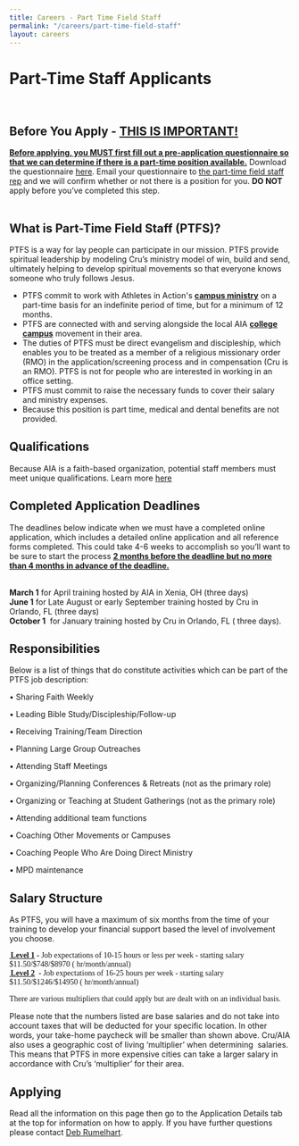 ```yaml
---
title: Careers - Part Time Field Staff
permalink: "/careers/part-time-field-staff"
layout: careers
---
```

<div class="row"><div class="col-md-12"><h1 class="MsoNoSpacing"><span style="border: none windowtext 1.0pt; mso-border-alt: none windowtext 0in; padding: 0in; mso-bidi-font-style: italic;">Part-Time Staff Applicants</span></h1><p><img src="/uploads/careers/lindsey-web.jpg" alt="" class="img-responsive pull-right col-md-5" /><br /><br /></p><h2 class="p1">Before You Apply - <span style="text-decoration: underline;">THIS IS IMPORTANT!</span></h2><p class="p1"><span style="text-decoration: underline;"><strong>Before applying, you MUST first fill out a pre-application questionnaire so that we can determine if there is a part-time position available.</strong></span> Download the questionnaire <a href="/uploads/careers/PTFS_pre_ap_questionnaire.docx">here</a>.&nbsp;Email your questionnaire to <a href="mailto:mallory.dendinger@athletesinaction.org">the part-time field staff rep</a> and we will confirm whether or not there is a position for you. <strong>DO NOT</strong> apply before you&rsquo;ve completed this step.<br /><br /></p><h2 class="p1">What is Part-Time Field Staff (PTFS)?&nbsp;</h2><p class="p1">PTFS<span class="s2">&nbsp;</span>is a way for lay people can participate in our mission. PTFS provide spiritual leadership by modeling Cru&rsquo;s ministry model of win, build and send, ultimately helping to develop spiritual movements so that everyone knows someone who truly follows Jesus.</p><ul class="ul1" style="margin-bottom: 20px;"><li class="li3">PTFS commit to work with Athletes in Action's <strong><span style="text-decoration: underline;">campus ministry</span></strong> on a part-time basis for an indefinite period of time, but for a minimum of 12 months.</li><li class="li3">PTFS are connected with and serving alongside the local AIA <span style="text-decoration: underline;"><strong>college campus</strong></span> movement in their area.</li><li class="li3">The duties of PTFS must be direct evangelism and discipleship,&nbsp;which enables you to be treated as a member of a religious missionary order (RMO) in the application/screening process and in compensation (Cru is an RMO). PTFS is not for people who are interested in working in an office setting.</li><li class="li3">PTFS must commit to raise the necessary funds to cover their salary and ministry expenses.</li><li class="li3">Because this position is part time, medical and dental benefits are not provided.</li></ul><h2 class="p1">Qualifications</h2><p>Because AIA is a faith-based organization, potential staff members must meet unique qualifications. Learn more <a href="/careers/qualifications">here</a></p><h2 class="p1">Completed Application Deadlines</h2><p class="p2">The deadlines below indicate when we must have a completed online application, which includes a detailed online application and all reference forms completed. This could take 4-6 weeks to accomplish so you&rsquo;ll want to be sure to start the process <span style="text-decoration: underline;"><strong>2 months&nbsp;before the deadline but no more than 4 months in advance of the deadline.</strong></span><br /><br /></p><p class="p1"><b>March 1</b> for April training hosted by AIA in Xenia, OH<span class="s1"> (three days)<br /> </span><b>June 1</b><span class="s2">&nbsp;</span>for Late August or early September training hosted by Cru in Orlando, FL<span class="s1"> (three days)</span><br /><strong>October 1</strong>&nbsp; <b></b>for January training hosted by Cru in Orlando, FL ( three days).</p><h2>Responsibilities</h2><p>Below is a list of things that do constitute activities which can be part of the PTFS job description:</p><p class="p1">&bull; Sharing Faith Weekly</p><p class="p1">&bull; Leading Bible Study/Discipleship/Follow-&shy;up</p><p class="p1">&bull; Receiving Training/Team Direction</p><p class="p1">&bull; Planning Large Group Outreaches</p><p class="p1">&bull; Attending Staff Meetings</p><p class="p1">&bull; Organizing/Planning Conferences &amp; Retreats (not as the primary role)</p><p class="p1">&bull; Organizing or Teaching at Student Gatherings (not as the primary role)</p><p class="p1">&bull; Attending additional team functions</p><p class="p1">&bull; Coaching Other Movements or Campuses</p><p class="p1">&bull; Coaching People Who Are Doing Direct Ministry</p><p class="p1">&bull; MPD maintenance</p><h2>Salary Structure&nbsp;</h2><p class="p1">As PTFS, you will have a maximum of six months from the time of your training to develop your financial support based the level of involvement you choose.&nbsp;</p><p class="p1"><span style="text-decoration: underline;"><strong><span style="text-indent: -0.25in; font-family: '&infin;&Ocirc;ˇ&oslash;&loz;F&iquest;&yen;&copy;&dagger;&deg;6UEHˇ&oslash;0&hellip;-F&lsquo;&Eacute;@';"><span style="font-stretch: normal; font-size: 7pt; line-height: normal; font-family: 'Times New Roman';">&nbsp;</span></span></strong></span><span style="text-indent: -0.25in; font-family: '&infin;&Ocirc;ˇ&oslash;&loz;F&iquest;&yen;&copy;&dagger;&deg;6UEHˇ&oslash;0&hellip;-F&lsquo;&Eacute;@';"><span style="text-decoration: underline;"><strong>Level 1</strong></span><strong> - </strong>Job expectations of 10-15 hours or less per week - starting salary&nbsp; $11.50/$748/$8970 ( hr/month/annual)</span><span style="font-family: '&infin;&Ocirc;ˇ&oslash;&loz;F&iquest;&yen;&copy;&dagger;&deg;6UEHˇ&oslash;0&hellip;-F&lsquo;&Eacute;@';"><strong><span style="color: #222222; font-family: arial, sans-serif; font-size: 12.8px; font-style: normal; font-variant: normal; font-weight: normal; letter-spacing: normal; line-height: normal; orphans: auto; text-align: start; text-indent: 0px; text-transform: none; white-space: normal; widows: 1; word-spacing: 0px; -webkit-text-stroke-width: 0px; display: inline !important; float: none; background-color: #ffffff;"></span></strong></span><br /><span style="text-decoration: underline;"><strong><span style="text-indent: -0.25in; font-family: '&infin;&Ocirc;ˇ&oslash;&loz;F&iquest;&yen;&copy;&dagger;&deg;6UEHˇ&oslash;0&hellip;-F&lsquo;&Eacute;@';"><span style="font-stretch: normal; font-size: 7pt; line-height: normal; font-family: 'Times New Roman';">&nbsp;</span></span></strong></span><span style="text-indent: -0.25in; font-family: '&infin;&Ocirc;ˇ&oslash;&loz;F&iquest;&yen;&copy;&dagger;&deg;6UEHˇ&oslash;0&hellip;-F&lsquo;&Eacute;@';"><span style="text-decoration: underline;"><strong>Level 2</strong></span><strong>&nbsp; </strong><strong>-</strong> Job expectations of 16-25 hours per week - starting salary $11.50/$1246/$14950 ( hr/month/annual)</span><br /><span style="text-indent: -0.25in; font-family: '&infin;&Ocirc;ˇ&oslash;&loz;F&iquest;&yen;&copy;&dagger;&deg;6UEHˇ&oslash;0&hellip;-F&lsquo;&Eacute;@';"></span></p><p class="p1"><span style="text-indent: -0.25in; font-family: '&infin;&Ocirc;ˇ&oslash;&loz;F&iquest;&yen;&copy;&dagger;&deg;6UEHˇ&oslash;0&hellip;-F&lsquo;&Eacute;@';">There are various multipliers that could apply but are dealt with on an individual basis.</span></p><p>Please note that the numbers listed are base salaries and do not take into account taxes that will be deducted for your specific location. In other words, your take-home paycheck will be smaller than shown above. Cru/AIA also uses a geographic cost of living &lsquo;multiplier&rsquo; when determining&nbsp; salaries. This means that PTFS in more expensive cities can take a larger salary in accordance with Cru&rsquo;s &lsquo;multiplier&rsquo; for their area<span class="s2">.</span></p><h2 class="p1">Applying</h2><p>Read all the information on this page then go to the Application Details tab at the top for information on how to apply. If you have further questions please contact <a href="mailto:deb.rumelhart@athletesinaction.org">Deb Rumelhart</a>.</p></div></div>
